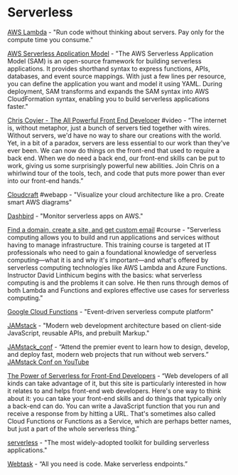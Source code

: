 # Serverless

[AWS Lambda](https://aws.amazon.com/lambda/) - "Run code without thinking about servers. Pay only for the compute time you consume."

[AWS Serverless Application Model](https://aws.amazon.com/serverless/sam/) - "The AWS Serverless Application Model \(SAM\) is an open-source framework for building serverless applications. It provides shorthand syntax to express functions, APIs, databases, and event source mappings. With just a few lines per resource, you can define the application you want and model it using YAML. During deployment, SAM transforms and expands the SAM syntax into AWS CloudFormation syntax, enabling you to build serverless applications faster."

[Chris Coyier - The All Powerful Front End Developer](https://www.youtube.com/watch?v=grSxHfGoaeg) \#video - “The internet is, without metaphor, just a bunch of servers tied together with wires. Without servers, we'd have no way to share our creations with the world. Yet, in a bit of a paradox, servers are less essential to our work than they've ever been. We can now do things on the front-end that used to require a back end. When we do need a back end, our front-end skills can be put to work, giving us some surprisingly powerful new abilities. Join Chris on a whirlwind tour of the tools, tech, and code that puts more power than ever into our front-end hands.”

[Cloudcraft](https://cloudcraft.co/) \#webapp - "Visualize your cloud architecture like a pro. Create smart AWS diagrams"

[Dashbird](https://dashbird.io/) - "Monitor serverless apps on AWS."

[Find a domain, create a site, and get custom email](https://www.lynda.com/course-tutorials/Learning-Cloud-Computing-Serverless-Computing/728399-2.html) \#course - "Serverless computing allows you to build and run applications and services without having to manage infrastructure. This training course is targeted at IT professionals who need to gain a foundational knowledge of serverless computing—what it is and why it's important—and what's offered by serverless computing technologies like AWS Lambda and Azure Functions. Instructor David Linthicum begins with the basics: what serverless computing is and the problems it can solve. He then runs through demos of both Lambda and Functions and explores effective use cases for serverless computing."

[Google Cloud Functions](https://cloud.google.com/functions/) - "Event-driven serverless compute platform"

[JAMstack](https://jamstack.org/) - "Modern web development architecture based on client-side JavaScript, reusable APIs, and prebuilt Markup."

[JAMstack\_conf](https://jamstackconf.com/) - “Attend the premier event to learn how to design, develop, and deploy fast, modern web projects that run without web servers.” [JAMstack Conf on YouTube](https://www.youtube.com/channel/UC8bRyfU7ycLXnEBfvdorpUg)

[The Power of Serverless for Front-End Developers](https://thepowerofserverless.info/) - “Web developers of all kinds can take advantage of it, but this site is particularly interested in how it relates to and helps front-end web developers. Here's one way to think about it: you can take your front-end skills and do things that typically only a back-end can do. You can write a JavaScript function that you run and receive a response from by hitting a URL. That's sometimes also called Cloud Functions or Functions as a Service, which are perhaps better names, but just a part of the whole serverless thing.”

[serverless](https://serverless.com/) - "The most widely-adopted toolkit for building serverless applications."

[Webtask](https://webtask.io/) - “All you need is code. Make serverless endpoints.”

